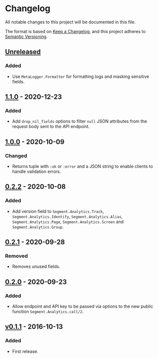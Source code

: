 # Changelog

All notable changes to this project will be documented in this file.

The format is based on [Keep a Changelog](https://keepachangelog.com/en/1.0.0/), and this project
adheres to [Semantic Versioning](https://semver.org/spec/v2.0.0.html).

## [Unreleased]
### Added
- Use `MetaLogger.Formatter` for formatting logs and masking sensitive fields.

## [1.1.0] - 2020-12-23
### Added
- Add `drop_nil_fields` options to filter `null` JSON attributes from the request
body sent to the API endpoint.

## [1.0.0] - 2020-10-09
### Changed
- Returns tuple with `:ok` or `:error` and a JSON string to enable clients
to handle validation errors.

## [0.2.2] - 2020-10-08
### Added
- Add version field to `Segment.Analytics.Track`, `Segment.Analytics.Identify`,
`Segment.Analytics.Alias`, `Segment.Analytics.Page`, `Segment.Analytics.Screen`
and `Segment.Analytics.Group`.

## [0.2.1] - 2020-09-28
### Removed
- Removes unused fields.

## [0.2.0] - 2020-09-23
### Added
- Allow endpoint and API key to be passed via options to the new public function
`Segment.Analytics.call/2`.

## [v0.1.1] - 2016-10-13
### Added
- First release.

[Unreleased]: https://github.com/FindHotel/analytics-elixir/compare/1.1.0...master
[1.1.0]: https://github.com/FindHotel/analytics-elixir/compare/1.0.0...1.1.0
[1.0.0]: https://github.com/FindHotel/analytics-elixir/compare/0.2.2...1.0.0
[0.2.2]: https://github.com/FindHotel/analytics-elixir/compare/0.2.1...0.2.2
[0.2.1]: https://github.com/FindHotel/analytics-elixir/compare/0.2.0...0.2.1
[0.2.0]: https://github.com/FindHotel/analytics-elixir/compare/v0.1.1...0.2.0
[v0.1.1]: https://github.com/FindHotel/analytics-elixir/releases/tag/v0.1.1

